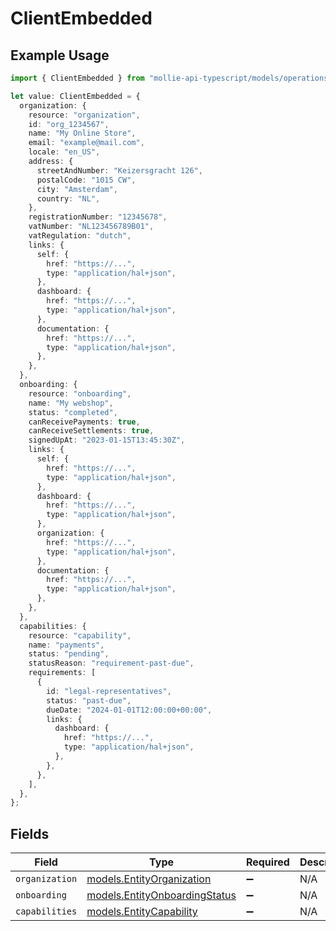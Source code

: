 # ClientEmbedded

## Example Usage

```typescript
import { ClientEmbedded } from "mollie-api-typescript/models/operations";

let value: ClientEmbedded = {
  organization: {
    resource: "organization",
    id: "org_1234567",
    name: "My Online Store",
    email: "example@mail.com",
    locale: "en_US",
    address: {
      streetAndNumber: "Keizersgracht 126",
      postalCode: "1015 CW",
      city: "Amsterdam",
      country: "NL",
    },
    registrationNumber: "12345678",
    vatNumber: "NL123456789B01",
    vatRegulation: "dutch",
    links: {
      self: {
        href: "https://...",
        type: "application/hal+json",
      },
      dashboard: {
        href: "https://...",
        type: "application/hal+json",
      },
      documentation: {
        href: "https://...",
        type: "application/hal+json",
      },
    },
  },
  onboarding: {
    resource: "onboarding",
    name: "My webshop",
    status: "completed",
    canReceivePayments: true,
    canReceiveSettlements: true,
    signedUpAt: "2023-01-15T13:45:30Z",
    links: {
      self: {
        href: "https://...",
        type: "application/hal+json",
      },
      dashboard: {
        href: "https://...",
        type: "application/hal+json",
      },
      organization: {
        href: "https://...",
        type: "application/hal+json",
      },
      documentation: {
        href: "https://...",
        type: "application/hal+json",
      },
    },
  },
  capabilities: {
    resource: "capability",
    name: "payments",
    status: "pending",
    statusReason: "requirement-past-due",
    requirements: [
      {
        id: "legal-representatives",
        status: "past-due",
        dueDate: "2024-01-01T12:00:00+00:00",
        links: {
          dashboard: {
            href: "https://...",
            type: "application/hal+json",
          },
        },
      },
    ],
  },
};
```

## Fields

| Field                                                                   | Type                                                                    | Required                                                                | Description                                                             |
| ----------------------------------------------------------------------- | ----------------------------------------------------------------------- | ----------------------------------------------------------------------- | ----------------------------------------------------------------------- |
| `organization`                                                          | [models.EntityOrganization](../../models/entityorganization.md)         | :heavy_minus_sign:                                                      | N/A                                                                     |
| `onboarding`                                                            | [models.EntityOnboardingStatus](../../models/entityonboardingstatus.md) | :heavy_minus_sign:                                                      | N/A                                                                     |
| `capabilities`                                                          | [models.EntityCapability](../../models/entitycapability.md)             | :heavy_minus_sign:                                                      | N/A                                                                     |